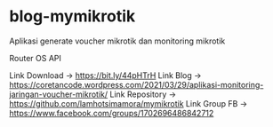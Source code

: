 # blog-mymikrotik

Aplikasi generate voucher mikrotik dan monitoring mikrotik


Router OS API

Link Download -> https://bit.ly/44pHTrH
Link Blog -> https://coretancode.wordpress.com/2021/03/29/aplikasi-monitoring-jaringan-voucher-mikrotik/
Link Repository -> https://github.com/lamhotsimamora/mymikrotik
Link Group FB -> https://www.facebook.com/groups/1702696486842712
